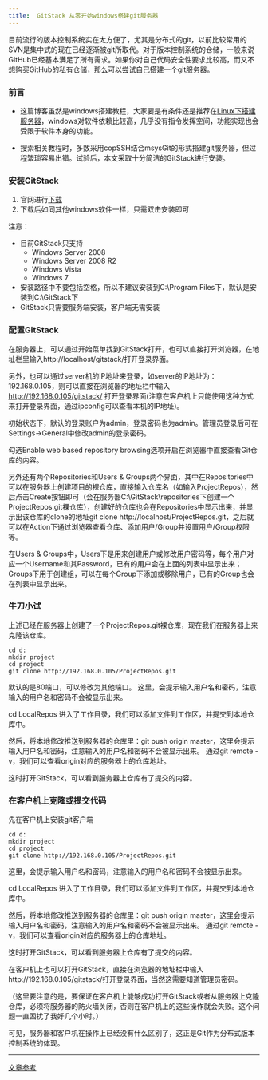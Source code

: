 ```yaml
---
title:  GitStack 从零开始windows搭建git服务器
---
```




目前流行的版本控制系统实在太方便了，尤其是分布式的git，以前比较常用的SVN是集中式的现在已经逐渐被git所取代。对于版本控制系统的仓储，一般来说GitHub已经基本满足了所有需求。如果你对自己代码安全性要求比较高，而又不想购买GitHub的私有仓储，那么可以尝试自己搭建一个git服务器。

<!--more-->

### 前言

 - 这篇博客虽然是windows搭建教程，大家要是有条件还是推荐在[Linux下搭建服务器](http://www.liaoxuefeng.com/wiki/0013739516305929606dd18361248578c67b8067c8c017b000/00137583770360579bc4b458f044ce7afed3df579123eca000/)，windows对软件依赖比较高，几乎没有指令发挥空间，功能实现也会受限于软件本身的功能。
 
 - 搜索相关教程时，多数采用copSSH结合msysGit的形式搭建git服务器，但过程繁琐容易出错。试验后，本文采取十分简洁的GitStack进行安装。


### 安装GitStack

1. 官网进行[下载](http://gitstack.com/download/)
2. 下载后如同其他windows软件一样，只需双击安装即可

注意：

- 目前GitStack只支持
  - Windows Server 2008
  - Windows Server 2008 R2
  - Windows Vista
  - Windows 7
- 安装路径中不要包括空格，所以不建议安装到C:\Program Files下，默认是安装到C:\GitStack下
- GitStack只需要服务端安装，客户端无需安装

### 配置GitStack

在服务器上，可以通过开始菜单找到GitStack打开，也可以直接打开浏览器，在地址栏里输入http://localhost/gitstack/打开登录界面。

另外，也可以通过server机的IP地址来登录，如server的IP地址为：192.168.0.105，则可以直接在浏览器的地址栏中输入 http://192.168.0.105/gitstack/ 打开登录界面(注意在客户机上只能使用这种方式来打开登录界面，通过ipconfig可以查看本机的IP地址)。

初始状态下，默认的登录账户为admin，登录密码也为admin。管理员登录后可在Settings->General中修改admin的登录密码。

勾选Enable web based repository browsing选项开启在浏览器中直接查看Git仓库的内容。

另外还有两个Repositories和Users & Groups两个界面，其中在Repositories中可以在服务器上创建项目的裸仓库，直接输入仓库名（如输入ProjectRepos），然后点击Create按钮即可（会在服务器C:\GitStack\repositories下创建一个ProjectRepos.git裸仓库），创建好的仓库也会在Repositories中显示出来，并显示出该仓库的clone的地址git clone http://localhost/ProjectRepos.git，之后就可以在Action下通过浏览器查看仓库、添加用户/Group并设置用户/Group权限等。

在Users & Groups中，Users下是用来创建用户或修改用户密码等，每个用户对应一个Username和其Password，已有的用户会在上面的列表中显示出来；Groups下用于创建组，可以在每个Group下添加或移除用户，已有的Group也会在列表中显示出来。

### 牛刀小试

上述已经在服务器上创建了一个ProjectRepos.git裸仓库，现在我们在服务器上来克隆该仓库。

    cd d:
    mkdir project
    cd project
    git clone http://192.168.0.105/ProjectRepos.git
    
默认的是80端口，可以修改为其他端口。 这里，会提示输入用户名和密码，注意输入的用户名和密码不会被显示出来。

cd LocalRepos 进入了工作目录，我们可以添加文件到工作区，并提交到本地仓库中。

然后，将本地修改推送到服务器的仓库里：git push origin master，这里会提示输入用户名和密码，注意输入的用户名和密码不会被显示出来。 通过git remote -v，我们可以查看origin对应的服务器上的仓库地址。

这时打开GitStack，可以看到服务器上仓库有了提交的内容。

### 在客户机上克隆或提交代码

先在客户机上安装git客户端

    cd d:
    mkdir project
    cd project
    git clone http://192.168.0.105/ProjectRepos.git
    
这里，会提示输入用户名和密码，注意输入的用户名和密码不会被显示出来。

cd LocalRepos 进入了工作目录，我们可以添加文件到工作区，并提交到本地仓库中。

然后，将本地修改推送到服务器的仓库里：git push origin master，这里会提示输入用户名和密码，注意输入的用户名和密码不会被显示出来。 通过git remote -v，我们可以查看origin对应的服务器上的仓库地址。

这时打开GitStack，可以看到服务器上仓库有了提交的内容。

在客户机上也可以打开GitStack，直接在浏览器的地址栏中输入http://192.168.0.105/gitstack/打开登录界面，当然这需要知道管理员密码。

（这里要注意的是，要保证在客户机上能够成功打开GitStack或者从服务器上克隆仓库，必须将服务器的防火墙关闭，否则在客户机上的这些操作就会失败。这个问题一直困扰了我好几个小时。）

可见，服务器和客户机在操作上已经没有什么区别了，这正是Git作为分布式版本控制系统的体现。


---

[文章参考](http://shanewfx.github.io/blog/2012/05/03/git-server-based-on-gitstack/)
 








